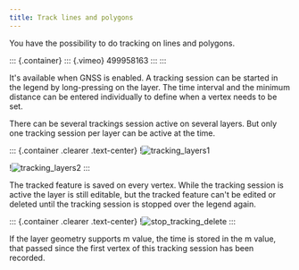 ```yaml
---
title: Track lines and polygons
---
```


You have the possibility to do tracking on lines and polygons.

::: {.container}
::: {.vimeo}
499958163
:::
:::

It\'s available when GNSS is enabled. A tracking session can be started
in the legend by long-pressing on the layer. The time interval and the
minimum distance can be entered individually to define when a vertex
needs to be set.

There can be several trackings session active on several layers. But
only one tracking session per layer can be active at the time.

::: {.container .clearer .text-center}
!![tracking\_layers1](../assets/images/track_lines_tracking_layers1.jpeg)

!![tracking\_layers2](../assets/images/track_lines_tracking_layers2.jpeg)
:::

The tracked feature is saved on every vertex. While the tracking session
is active the layer is still editable, but the tracked feature can\'t be
edited or deleted until the tracking session is stopped over the legend
again.

::: {.container .clearer .text-center}
!![stop\_tracking\_delete](../assets/images/track_lines_stop_tracking_delete.jpeg)
:::

If the layer geometry supports m value, the time is stored in the m
value, that passed since the first vertex of this tracking session has
been recorded.

